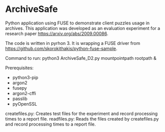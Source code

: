 # ArchiveSafe
Python application using FUSE to demonstrate client puzzles usage in archives. This application was developed as an evaluation experiment for a research paper https://arxiv.org/abs/2009.00086.

The code is written in pyrhon 3. It is wrapping a FUSE driver from https://github.com/skorokithakis/python-fuse-sample.

Command to run: python3 ArchiveSafe_D2.py mountpointpath rootpath &

Prerequisites:
 - python3-pip
 - argon2
 - fusepy
 - argon2-cffi
 - passlib
 - pyOpenSSL

createfiles.py: Creates test files for the experiment and record processing times to a report file.
readfiles.py: Reads the files created by createfiles.py and record processing times to a report file.

